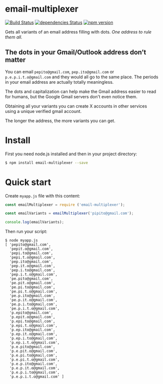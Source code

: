 # email-multiplexer
[![Build Status](https://travis-ci.org/koalazak/email-multiplexer.svg?branch=master)](https://travis-ci.org/koalazak/email-multiplexer)
[![dependencies Status](https://david-dm.org/koalazak/email-multiplexer/status.svg)](https://david-dm.org/koalazak/email-multiplexer)
[![npm version](https://badge.fury.io/js/email-multiplexer.svg?r)](http://badge.fury.io/js/email-multiplexer)

Gets all variants of an email address filling with dots. *One address to rule them all.*

## The dots in your Gmail/Outlook address don’t matter

You can email `pepito@gmail.com`, `pep.ito@gmail.com` or `p.e.p.i.t.o@gmail.com` and they would all go to the same place. The periods in your email address are actually totally meaningless.

The dots and capitalization can help make the Gmail address easier to read for humans, but the Google Gmail servers don't even notice them.

Obtaining all your variants you can create X accounts in other services using a unique verified gmail account. 

The longer the address, the more variants you can get.

# Install


First you need node.js installed and then in your project directory:

```bash
$ npm install email-multiplexer --save
```

# Quick start

Create `myapp.js` file with this content:

```javascript
const emailMultiplexer = require ('email-multiplexer');

const emailVariants = emailMultiplexer('pipito@gmail.com');

console.log(emailVariants);

```

Then run your script:

```
$ node myapp.js
[ 'pepito@gmail.com',
  'pepit.o@gmail.com',
  'pepi.to@gmail.com',
  'pepi.t.o@gmail.com',
  'pep.ito@gmail.com',
  'pep.it.o@gmail.com',
  'pep.i.to@gmail.com',
  'pep.i.t.o@gmail.com',
  'pe.pito@gmail.com',
  'pe.pit.o@gmail.com',
  'pe.pi.to@gmail.com',
  'pe.pi.t.o@gmail.com',
  'pe.p.ito@gmail.com',
  'pe.p.it.o@gmail.com',
  'pe.p.i.to@gmail.com',
  'pe.p.i.t.o@gmail.com',
  'p.epito@gmail.com',
  'p.epit.o@gmail.com',
  'p.epi.to@gmail.com',
  'p.epi.t.o@gmail.com',
  'p.ep.ito@gmail.com',
  'p.ep.it.o@gmail.com',
  'p.ep.i.to@gmail.com',
  'p.ep.i.t.o@gmail.com',
  'p.e.pito@gmail.com',
  'p.e.pit.o@gmail.com',
  'p.e.pi.to@gmail.com',
  'p.e.pi.t.o@gmail.com',
  'p.e.p.ito@gmail.com',
  'p.e.p.it.o@gmail.com',
  'p.e.p.i.to@gmail.com',
  'p.e.p.i.t.o@gmail.com' ]
```